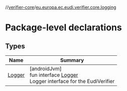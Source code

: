 //[verifier-core](../../index.md)/[eu.europa.ec.eudi.verifier.core.logging](index.md)

# Package-level declarations

## Types

| Name | Summary |
|---|---|
| [Logger](-logger/index.md) | [androidJvm]<br>fun interface [Logger](-logger/index.md)<br>Logger interface for the EudiVerifier |
